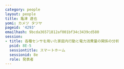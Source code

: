 ```yaml
---
category: people
layout: people
title: 亀津 達也
yomi: カメツ タツヤ
pageid: '4293'
emailhash: 9bcda36571812af001bf34c3439cd580
session:
- title: 各種センサを用いた家庭内行動と電力消費量の関係の分析
  psid: 8E-5
  sessiontitle: スマートホーム
  sessionid: 8e
  role: 発表者
---
```

